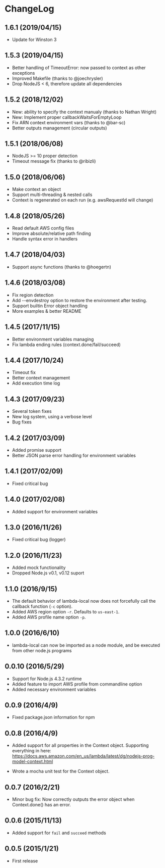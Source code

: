 # ChangeLog

## 1.6.1 (2019/04/15)
* Update for Winston 3

## 1.5.3 (2019/04/15)
* Better handling of TimeoutError: now passed to context as other exceptions
* Improved Makefile (thanks to @joechrysler)
* Drop NodeJS < 6, therefore update all dependencies

## 1.5.2 (2018/12/02)
 * New: ability to specify the context manualy (thanks to Nathan Wright)
 * New: Implement proper callbackWaitsForEmptyLoop
 * Fix ARN context environment vars (thanks to @bar-sc)
 * Better outputs management (circular outputs)

## 1.5.1 (2018/06/08)
 * NodeJS >= 10 proper detection
 * Timeout message fix (thanks to @ribizli)

## 1.5.0 (2018/06/06)
 * Make context an object
 * Support multi-threading & nested calls
 * Context is regenerated on each run (e.g. awsRequestId will change)

## 1.4.8 (2018/05/26)
 * Read default AWS config files
 * Improve absolute/relative path finding
 * Handle syntax error in handlers

## 1.4.7 (2018/04/03)
 * Support async functions (thanks to @hoegertn)

## 1.4.6 (2018/03/08)
 * Fix region detection
 * Add --envdestroy option to restore the environment after testing.
 * Support builtin Error object handling
 * More examples & better README

## 1.4.5 (2017/11/15)
 * Better environment variables managing
 * Fix lambda ending rules (context.done/fail/succeed)

## 1.4.4 (2017/10/24)
 * Timeout fix
 * Better context management
 * Add execution time log

## 1.4.3 (2017/09/23)
 * Several token fixes
 * New log system, using a verbose level
 * Bug fixes

## 1.4.2 (2017/03/09)
 * Added promise support
 * Better JSON parse error handling for environment variables

## 1.4.1 (2017/02/09)
 * Fixed critical bug

## 1.4.0 (2017/02/08)
 * Added support for environment variables

## 1.3.0 (2016/11/26)
 * Fixed critical bug (logger)

## 1.2.0 (2016/11/23)
 * Added mock functionality
 * Dropped Node.js v0.1, v0.12 suport

## 1.1.0 (2016/9/15)
 * The default behavior of lambda-local now does not forcefully call the callback function (`-c` option).
 * Added AWS region option `-r`. Defaults to `us-east-1`.
 * Added AWS profile name option `-p`. 

## 1.0.0 (2016/6/10)
 * lambda-local can now be imported as a node module, and be executed from other node.js programs

## 0.0.10 (2016/5/29)
 * Support for Node.js 4.3.2 runtime
 * Added feature to import AWS profile from commandline option
 * Added necessary environment variables 

## 0.0.9 (2016/4/9)
 * Fixed package.json information for npm

## 0.0.8 (2016/4/9)
 * Added support for all properties in the Context object. 
   Supporting everything in here:
   https://docs.aws.amazon.com/en_us/lambda/latest/dg/nodejs-prog-model-context.html

 * Wrote a mocha unit test for the Context object.

## 0.0.7 (2016/2/21)
 * Minor bug fix: Now correctly outputs the error object when Context.done() has an error.

## 0.0.6 (2015/11/13)
 * Added support for `fail` and `succeed` methods

## 0.0.5 (2015/1/21)
 * First release


